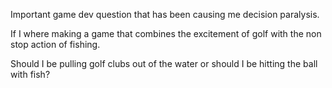 Important game dev question that has been causing me decision paralysis.

If I where making a game that combines the excitement of golf with the non stop action of fishing.

Should I be pulling golf clubs out of the water or should I be hitting the ball with fish?
